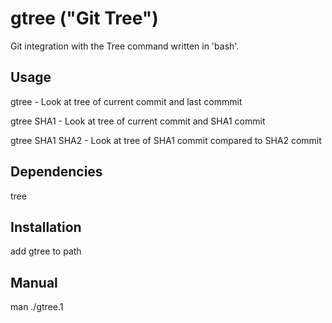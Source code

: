 # gtree ("Git Tree")

Git integration with the Tree command written in 'bash'.
## Usage

gtree - Look at tree of current commit and last commmit

gtree SHA1 - Look at tree of current commit and SHA1 commit

gtree SHA1 SHA2 - Look at tree of SHA1 commit compared to SHA2 commit

## Dependencies
tree

## Installation
add gtree to path

## Manual
man ./gtree.1
